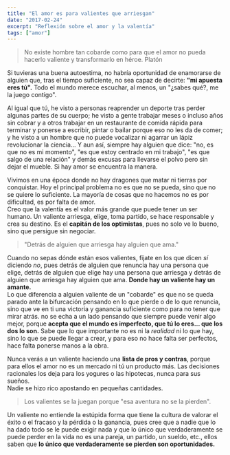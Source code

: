 ```yaml
---
title: "El amor es para valientes que arriesgan"
date: "2017-02-24"
excerpt: "Reflexión sobre el amor y la valentía"
tags: ["amor"]
---
```

> No existe hombre tan cobarde como para que el amor no pueda hacerlo valiente y transformarlo en héroe.
>Platón

Si tuvieras una buena autoestima, no habría oportunidad de enamorarse de alguien que, tras el tiempo suficiente, no sea capaz de decirte: <b>"mi apuesta eres tú".</b> Todo el mundo merece escuchar, al menos, un "¿sabes qué?, me la juego contigo".

Al igual que tú, he visto a personas reaprender un deporte tras perder algunas partes de su cuerpo; he visto a gente trabajar meses o incluso años sin cobrar y a otros trabajar en un restaurante de comida rápida para terminar y ponerse a escribir, pintar o bailar porque eso no les da de comer; y he visto a un hombre que no puede vocalizar ni agarrar un lápiz revolucionar la ciencia... Y aun así, siempre hay alguien que dice: "no, es que no es mi momento", "es que estoy centrado en mi trabajo", "es que salgo de una relación" y demás excusas para llevarse el polvo pero sin dejar el mueble. Si hay amor se encuentra la manera.

Vivimos en una época donde no hay dragones que matar ni tierras por conquistar. Hoy el principal problema no es que no se pueda, sino que no se quiere lo suficiente. La mayoría de cosas que no hacemos no es por dificultad, es por falta de amor. <br> Creo que la valentía es el valor más grande que puede tener un ser humano. Un valiente arriesga, elige, toma partido, se hace responsable y crea su destino. Es el <b>capitán de los optimistas</b>, pues no solo ve lo bueno, sino que persigue sin negociar.

> "Detrás de alguien que arriesga hay alguien que ama."

Cuando no sepas dónde están esos valientes, fijate en los que dicen *sí* diciendo *no*, pues detrás de alguien que renuncia hay una persona que elige, detrás de alguien que elige hay una persona que arriesga y detrás de alguien que arriesga hay alguien que ama. **Donde hay un valiente hay un amante.**<br>
Lo que diferencia a alguien valiente de un "cobarde" es que no se queda parado ante la bifurcación pensando en lo que pierde o de lo que renuncia, sino que ve en ti una victoria y ganancia suficiente como para no tener que mirar atrás. no se echa a un lado pensando que siempre puede venir algo mejor, porque **acepta que el mundo es imperfecto, que tú lo eres... que los dos lo son.** Sabe que lo que importante no es ni la *realidad* ni lo que hay, sino lo que se puede llegar a crear, y para eso no hace falta ser perfectos, hace falta ponerse manos a la obra.

Nunca verás a un valiente haciendo una **lista de pros y contras**, porque para ellos el amor no es un mercado ni tú un producto más. Las decisiones racionales los deja para los yogures o las hipotecas, nunca para sus sueños.<br>
Nadie se hizo rico apostando en pequeñas cantidades.

> Los valientes se la juegan porque "esa aventura no se la pierden".

Un valiente no entiende la estúpida forma que tiene la cultura de valorar el éxito o el fracaso y la pérdida o la ganancia, pues cree que a nadie que lo ha dado todo se le puede exigir nada y que lo único que verdaderamente se puede perder en la vida no es una pareja, un partido, un sueldo, etc., ellos saben que **lo único que verdaderamente se pierden son oportunidades.** 